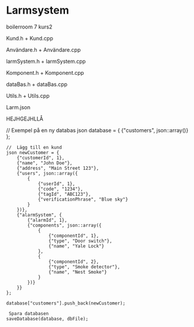 # Larmsystem
boilerroom 7 kurs2


Kund.h + Kund.cpp

Användare.h + Användare.cpp

larmSystem.h + larmSystem.cpp

Komponent.h + Komponent.cpp

dataBas.h + dataBas.cpp

Utils.h + Utils.cpp

Larm.json


HEJHGEJHLLÅ

// Exempel på en ny databas
    json database = {
        {"customers", json::array()}
    };

    //  Lägg till en kund
    json newCustomer = {
        {"customerId", 1},
        {"name", "John Doe"},
        {"address", "Main Street 123"},
        {"users", json::array({
            {
                {"userId", 1},
                {"code", "1234"},
                {"tagId", "ABC123"},
                {"verificationPhrase", "Blue sky"}
            }
        })},
        {"alarmSystem", {
            {"alarmId", 1},
            {"components", json::array({
                {
                    {"componentId", 1},
                    {"type", "Door switch"},
                    {"name", "Yale Lock"}
                },
                {
                    {"componentId", 2},
                    {"type", "Smoke detector"},
                    {"name", "Nest Smoke"}
                }
            })}
        }}
    };

    database["customers"].push_back(newCustomer);

     Spara databasen
    saveDatabase(database, dbFile);
